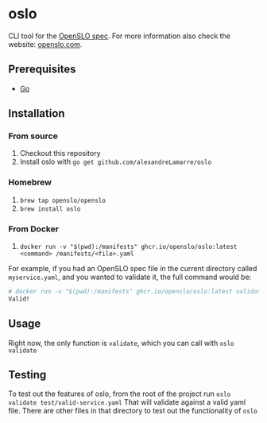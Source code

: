 # oslo

CLI tool for the [OpenSLO spec](https://github.com/OpenSLO/OpenSLO). For more
information also check the website: [openslo.com](https://openslo.com/).

## Prerequisites

- [Go](https://golang.org/)

## Installation

### From source

1. Checkout this repository
1. Install oslo with `go get github.com/alexandreLamarre/oslo`

### Homebrew

1. `brew tap openslo/openslo`
1. `brew install oslo`

### From Docker

1. `docker run -v "$(pwd):/manifests" ghcr.io/openslo/oslo:latest <command> /manifests/<file>.yaml`

For example, if you had an OpenSLO spec file in the current directory called `myservice.yaml`,
and you wanted to validate it, the full command would be:

```bash
# docker run -v "$(pwd):/manifests" ghcr.io/openslo/oslo:latest validate /manifests/myservice.yaml
Valid!
```

## Usage

Right now, the only function is `validate`, which you can call with `oslo validate`

## Testing

To test out the features of oslo, from the root of the project run
`oslo validate test/valid-service.yaml`
That will validate against a valid yaml file. There are other files in that
directory to test out the functionality of `oslo`
